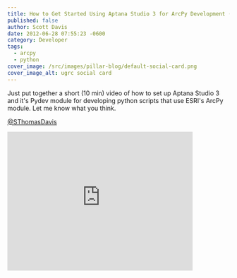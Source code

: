 ```yaml
---
title: How to Get Started Using Aptana Studio 3 for ArcPy Development (Screencast)
published: false
author: Scott Davis
date: 2012-06-28 07:55:23 -0600
category: Developer
tags:
  - arcpy
  - python
cover_image: /src/images/pillar-blog/default-social-card.png
cover_image_alt: ugrc social card
---
```


<p>Just put together a short (10 min) video of how to set up Aptana Studio 3 and it's Pydev module for developing python scripts that use ESRI's ArcPy module. Let me know what you think.</p>
<p><a href="https://twitter.com/SThomasDavis" target="_blank" rel="noopener">@SThomasDavis</a></p>
<p><iframe src="https://www.youtube.com/embed/72AGGd6-rp8" frameborder="0" width="420" height="315"></iframe></p>
